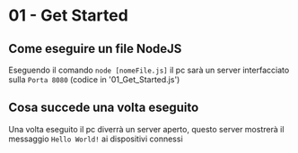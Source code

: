 # 01 - Get Started

## Come eseguire un file NodeJS
Eseguendo il comando `node [nomeFile.js]` il pc sarà un server interfacciato sulla `Porta 8080`
    (codice in '01_Get_Started.js')

## Cosa succede una volta eseguito
Una volta eseguito il pc diverrà un server aperto,
    questo server mostrerà il messaggio `Hello World!` ai dispositivi connessi
